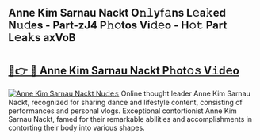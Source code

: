 ## Anne Kim Sarnau Nackt O𝚗𝚕yf𝚊ns L𝚎a𝚔ed N𝚞𝚍es - Part-zJ4 P𝚑𝚘tos Vi𝚍𝚎o - H𝚘𝚝 Part L𝚎a𝚔s axVoB

# <h2><a href="http://kfahbc.oniu.top/?m=Anne+Kim+Sarnau+Nackt">🔗👉 🔴 Anne Kim Sarnau Nackt P𝚑ot𝚘𝚜 V𝚒d𝚎o</a></h2>

[![Anne Kim Sarnau Nackt Nu𝚍e𝚜](https://i.imgur.com/0qMVB7G.gif)](http://kfahbc.oniu.top/?m=Anne+Kim+Sarnau+Nackt)
Online thought leader Anne Kim Sarnau Nackt, recognized for sharing dance and lifestyle content, consisting of performances and personal vlogs. Exceptional contortionist Anne Kim Sarnau Nackt, famed for their remarkable abilities and accomplishments in contorting their body into various shapes.  
